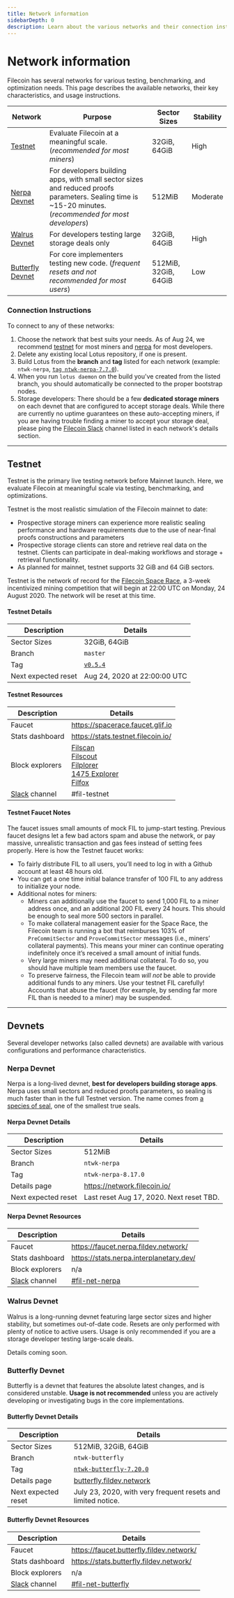 ```yaml
---
title: Network information
sidebarDepth: 0
description: Learn about the various networks and their connection instructions.
---
```


# Network information

Filecoin has several networks for various testing, benchmarking, and optimization needs. This page describes the available networks, their key characteristics, and usage instructions.

| Network                               | Purpose                                                                                                                                                  | Sector Sizes         | Stability |
| ------------------------------------- | -------------------------------------------------------------------------------------------------------------------------------------------------------- | -------------------- | --------- |
| [Testnet](#testnet)                   | Evaluate Filecoin at a meaningful scale. (_recommended for most miners_)                                                                                 | 32GiB, 64GiB         | High      |
| [Nerpa Devnet](#nerpa-devnet)         | For developers building apps, with small sector sizes and reduced proofs parameters. Sealing time is ~15-20 minutes. (_recommended for most developers_) | 512MiB               | Moderate  |
| [Walrus Devnet](#walrus-devnet)       | For developers testing large storage deals only                                                                                                          | 32GiB, 64GiB         | High      |
| [Butterfly Devnet](#butterfly-devnet) | For core implementers testing new code. (_frequent resets and not recommended for most users_)                                                           | 512MiB, 32GiB, 64GiB | Low       |

### Connection Instructions

To connect to any of these networks:

1. Choose the network that best suits your needs. As of Aug 24, we recommend [testnet](#testnet) for most miners and [nerpa](#nerpa-devnet) for most developers.
2. Delete any existing local Lotus repository, if one is present.
3. Build Lotus from the **branch** and **tag** listed for each network (example: `ntwk-nerpa`, [`tag ntwk-nerpa-7.7.0`](https://github.com/filecoin-project/lotus/tree/ntwk-nerpa-7.7.0)).
4. When you run `lotus daemon` on the build you've created from the listed branch, you should automatically be connected to the proper bootstrap nodes.
5. Storage developers: There should be a few **dedicated storage miners** on each devnet that are configured to accept storage deals. While there are currently no uptime guarantees on these auto-accepting miners, if you are having trouble finding a miner to accept your storage deal, please ping the [Filecoin Slack](https://filecoin.io/slack) channel listed in each network's details section.

---

## Testnet

Testnet is the primary live testing network before Mainnet launch. Here, we evaluate Filecoin at meaningful scale via testing, benchmarking, and optimizations.

Testnet is the most realistic simulation of the Filecoin mainnet to date:

- Prospective storage miners can experience more realistic sealing performance and hardware requirements due to the use of near-final proofs constructions and parameters
- Prospective storage clients can store and retrieve real data on the testnet. Clients can participate in deal-making workflows and storage + retrieval functionality.
- As planned for mainnet, testnet supports 32 GiB and 64 GiB sectors.

Testnet is the network of record for the [Filecoin Space Race](https://filecoin.io/blog/getting-ready-testnet-incentives/), a 3-week incentivized mining competition that will begin at 22:00 UTC on Monday, 24 August 2020. The network will be reset at this time.

#### Testnet Details

| Description         | Details                                                                   |
| ------------------- | ------------------------------------------------------------------------- |
| Sector Sizes        | 32GiB, 64GiB                                                              |
| Branch              | `master`                                                                  |
| Tag                 | [`v0.5.4`](https://github.com/filecoin-project/lotus/releases/tag/v0.5.4) |
| Next expected reset | Aug 24, 2020 at 22:00:00 UTC                                              |

#### Testnet Resources

| Description                                | Details                                                                                                                                                                                                   |
| ------------------------------------------ | --------------------------------------------------------------------------------------------------------------------------------------------------------------------------------------------------------- |
| Faucet                                     | https://spacerace.faucet.glif.io                                                                                                                                                                          |
| Stats dashboard                            | https://stats.testnet.filecoin.io/                                                                                                                                                                        |
| Block explorers                            | [Filscan](https://filscan.io/)<br />[Filscout](https://filscout.io/)<br />[Filplorer](https://filplorer.com/)<br />[1475 Explorer](https://1475ipfs.com/#/blockBrowser)<br />[Filfox](https://filfox.io/) |
| [Slack](https://filecoin.io/slack) channel | #fil-testnet                                                                                                                                                                                              |

#### Testnet Faucet Notes

The faucet issues small amounts of mock FIL to jump-start testing. Previous faucet designs let a few bad actors spam and abuse the network, or pay massive, unrealistic transaction and gas fees instead of setting fees properly. Here is how the Testnet faucet works:

- To fairly distribute FIL to all users, you’ll need to log in with a Github account at least 48 hours old.
- You can get a one time initial balance transfer of 100 FIL to any address to initialize your node.
- Additional notes for miners:
  - Miners can additionally use the faucet to send 1,000 FIL to a miner address once, and an additional 200 FIL every 24 hours. This should be enough to seal more 500 sectors in parallel.
  - To make collateral management easier for the Space Race, the Filecoin team is running a bot that reimburses 103% of `PreCommitSector` and `ProveCommitSector` messages (i.e., miners’ collateral payments). This means your miner can continue operating indefinitely once it’s received a small amount of initial funds.
  - Very large miners may need additional collateral. To do so, you should have multiple team members use the faucet.
  - To preserve fairness, the Filecoin team _will not_ be able to provide additional funds to any miners. Use your testnet FIL carefully! Accounts that abuse the faucet (for example, by sending far more FIL than is needed to a miner) may be suspended.

---

## Devnets

Several developer networks (also called devnets) are available with various configurations and performance characteristics.

### Nerpa Devnet

Nerpa is a long-lived devnet, **best for developers building storage apps**. Nerpa uses small sectors and reduced proofs parameters, so sealing is much faster than in the full Testnet version. The name comes from [a species of seal](https://en.wikipedia.org/wiki/Baikal_seal), one of the smallest true seals.

#### Nerpa Devnet Details

| Description         | Details                                  |
| ------------------- | ---------------------------------------- |
| Sector Sizes        | 512MiB                                   |
| Branch              | `ntwk-nerpa`                             |
| Tag                 | `ntwk-nerpa-8.17.0`                      |
| Details page        | https://network.filecoin.io/             |
| Next expected reset | Last reset Aug 17, 2020. Next reset TBD. |

#### Nerpa Devnet Resources

| Description                                | Details                                                                  |
| ------------------------------------------ | ------------------------------------------------------------------------ |
| Faucet                                     | https://faucet.nerpa.fildev.network/                                     |
| Stats dashboard                            | https://stats.nerpa.interplanetary.dev/                                  |
| Block explorers                            | n/a                                                                      |
| [Slack](https://filecoin.io/slack) channel | [#fil-net-nerpa](https://filecoinproject.slack.com/archives/C016VJSJNTH) |

### Walrus Devnet

Walrus is a long-running devnet featuring large sector sizes and higher stability, but sometimes out-of-date code. Resets are only performed with plenty of notice to active users. Usage is only recommended if you are a storage developer testing large-scale deals.

Details coming soon.

### Butterfly Devnet

Butterfly is a devnet that features the absolute latest changes, and is considered unstable. **Usage is not recommended** unless you are actively developing or investigating bugs in the core implementations.

#### Butterfly Devnet Details

| Description         | Details                                                                                           |
| ------------------- | ------------------------------------------------------------------------------------------------- |
| Sector Sizes        | 512MiB, 32GiB, 64GiB                                                                              |
| Branch              | `ntwk-butterfly`                                                                                  |
| Tag                 | [`ntwk-butterfly-7.20.0`](https://github.com/filecoin-project/lotus/tree/ntwk-butterfly-7.19-1.0) |
| Details page        | [butterfly.fildev.network](http://www.butterfly.fildev.network/)                                  |
| Next expected reset | July 23, 2020, with very frequent resets and limited notice.                                      |

#### Butterfly Devnet Resources

| Description                                | Details                                                                      |
| ------------------------------------------ | ---------------------------------------------------------------------------- |
| Faucet                                     | https://faucet.butterfly.fildev.network/                                     |
| Stats dashboard                            | https://stats.butterfly.fildev.network/                                      |
| Block explorers                            | n/a                                                                          |
| [Slack](https://filecoin.io/slack) channel | [#fil-net-butterfly](https://filecoinproject.slack.com/archives/C017AB80CTC) |
